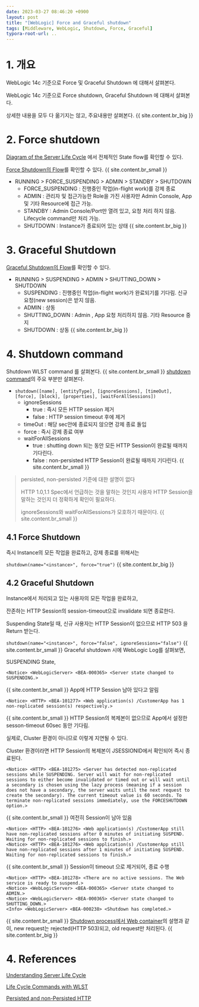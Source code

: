 ```yaml
---
date: 2023-03-27 08:46:20 +0900
layout: post
title: "[WebLogic] Force and Graceful shutdown"
tags: [Middleware, WebLogic, Shutdown, Force, Graceful]
typora-root-url: ..
---
```


# 1. 개요

WebLogic 14c 기준으로 Force 및 Graceful Shutdown 에 대해서 살펴본다.

WebLogic 14c 기준으로 Force shutdown, Graceful Shutdown 에 대해서 살펴본다.

상세한 내용을 모두 다 옮기지는 않고, 주요내용만 살펴본다.
{{ site.content.br_big }}
# 2. Force shutdown

[Diagram of the Server Life Cycle](https://docs.oracle.com/en/middleware/standalone/weblogic-server/14.1.1.0/start/server_life.html#GUID-81FFFD04-1CA3-4271-B78F-AA4C748CEC02) 에서 전체적인 State flow를 확인할 수 있다.

[Force Shutdown의 Flow](https://docs.oracle.com/en/middleware/standalone/weblogic-server/14.1.1.0/start/server_life.html#GUID-135B6C78-3DB0-4ECC-A22A-6ADCCD6CE927)를 확인할 수 있다.
{{ site.content.br_small }}

* RUNNING > FORCE_SUSPENDING > ADMIN > STANDBY > SHUTDOWN
  * FORCE_SUSPENDING : 진행중인 작업(in-flight work)를 강제 종료
  * ADMIN : 관리자 및 접근가능한 Role을 가진 사용자만 Admin Console, App 및 기타 Resource에 접근 가능.
  * STANDBY : Admin Console/Port만 열려 있고, 요청 처리 하지 않음. Lifecycle command만 처리 가능.
  * SHUTDOWN : Instance가 종료되어 있는 상태
{{ site.content.br_big }}
# 3. Graceful Shutdown

[Graceful Shutdown의 Flow](https://docs.oracle.com/en/middleware/standalone/weblogic-server/14.1.1.0/start/server_life.html#GUID-9E0CCA04-86F2-463B-83F4-B763327EE165)를 확인할 수 있다.

* RUNNING > SUSPENDING > ADMIN > SHUTTING_DOWN > SHUTDOWN
  * SUSPENDING : 진행중인 작업(in-flight work)가 완료되기를 기다림. 신규 요청(new session)은 받지 않음.
  * ADMIN : 상동
  * SHUTTING_DOWN : Admin , App 요청 처리하지 않음. 기타 Resource 중지
  * SHUTDOWN : 상동
{{ site.content.br_big }}
# 4. Shutdown command

Shutdown WLST command 를 살펴본다.
{{ site.content.br_small }}
[shutdown command](https://docs.oracle.com/en/middleware/standalone/weblogic-server/14.1.1.0/wlstc/reference.html#GUID-B3EAB96F-A159-4D69-A1A4-1965FD1D5458)의 주요 부분만 살펴본다.

* `shutdown([name], [entityType], [ignoreSessions], [timeOut], [force], [block], [properties], [waitForAllSessions])`
  * ignoreSessions
    * true : 즉시 모든 HTTP session 제거
    * false : HTTP session timeout 후에 제거
  * timeOut : 해당 sec안에 종료되지 않으면 강제 종료 돌입
  * force : 즉시 강제 종료 여부
  * waitForAllSessions
    * true : shutting down 되는 동안 모든 HTTP Session이 완료될 때까지 기다린다.
    * false : non-persisted HTTP Session이 완료될 때까지 기다린다.
    {{ site.content.br_small }}
> persisted, non-persisted 기준에 대한 설명이 없다
>
> HTTP 1.0,1.1 Spec에서 언급하는 것을 말하는 것인지 사용자 HTTP Session을 말하는 것인지 더 정확하게 확인이 필요하다.
>
> ignoreSessions와 waitForAllSessions가 모호하기 때문이다.
{{ site.content.br_small }}

## 4.1 Force Shutdown

즉시 Instance의 모든 작업을 완료하고, 강제 종료를 위해서는

`shutdown(name="<instance>", force="true")`
{{ site.content.br_big }}
## 4.2 Graceful Shutdown

Instance에서 처리되고 있는 사용자의 모든 작업을 완료하고,

잔존하는 HTTP Session의 session-timeout으로 invalidate 되면 종료한다.

Suspending State일 때, 신규 사용자는 HTTP Session이 없으므로 HTTP 503 을 Return 받는다.

`shutdown(name="<instance>", force="false", ignoreSessions="false")`
{{ site.content.br_small }}
Graceful shutdown 시에 WebLogic Log를 살펴보면,

SUSPENDING State,

```
<Notice> <WebLogicServer> <BEA-000365> <Server state changed to SUSPENDING.>
```
{{ site.content.br_small }}
App에 HTTP Session 남아 있다고 알림

```
<Notice> <HTTP> <BEA-101277> <Web application(s) /CustomerApp has 1 non-replicated session(s) respectively.>
```
{{ site.content.br_small }}
HTTP Session의 복제본이 없으므로 App에서 설정한 sesson-timeout 60sec 동안 기다림.

실제로, Cluster 환경이 아니므로 이렇게 지연될 수 있다.

Cluster 환경이라면 HTTP Session의 복제본이 JSESSIONID에서 확인되어 즉시 종료된다.

```
<Notice> <HTTP> <BEA-101275> <Server has detected non-replicated sessions while SUSPENDING. Server will wait for non-replicated sessions to either become invalidated or timed out or will wait until a secondary is chosen using the lazy process (meaning if a session does not have a secondary, the server waits until the next request to create the secondary). The current timeout value is 60 seconds. To terminate non-replicated sessions immediately, use the FORCESHUTDOWN option.>
```
{{ site.content.br_small }}
여전히 Session이 남아 있음

```
<Notice> <HTTP> <BEA-101276> <Web application(s) /CustomerApp still have non-replicated sessions after 0 minutes of initiating SUSPEND. Waiting for non-replicated sessions to finish.>
<Notice> <HTTP> <BEA-101276> <Web application(s) /CustomerApp still have non-replicated sessions after 1 minutes of initiating SUSPEND. Waiting for non-replicated sessions to finish.>
```
{{ site.content.br_small }}
Session이 timeout 으로 제거되어, 종료 수행

```
<Notice> <HTTP> <BEA-101278> <There are no active sessions. The Web service is ready to suspend.>
<Notice> <WebLogicServer> <BEA-000365> <Server state changed to ADMIN.>
<Notice> <WebLogicServer> <BEA-000365> <Server state changed to SHUTTING_DOWN.>
<Info> <WebLogicServer> <BEA-000238> <Shutdown has completed.>
```
{{ site.content.br_small }}
[Shutdown process에서 Web container](https://docs.oracle.com/en/middleware/standalone/weblogic-server/14.1.1.0/start/server_life.html#GUID-8CD24F14-D3B1-40E3-A118-123FB19985B2)의 설명과 같이, new request는 rejected(HTTP 503)되고, old request만 처리된다.
{{ site.content.br_big }}
# 4. References

[Understanding Server Life Cycle](https://docs.oracle.com/en/middleware/standalone/weblogic-server/14.1.1.0/start/server_life.html#GUID-2C1BF849-3578-4BB8-A929-B491C10FF365)

[Life Cycle Commands with WLST](https://docs.oracle.com/en/middleware/standalone/weblogic-server/14.1.1.0/wlstc/reference.html#GUID-C65FED72-3C65-4444-8413-BC24A2987AAF)

[Persisted and non-Persisted HTTP](https://www.webnms.com/snmp/help/gettingstarted/technology_overview/techoverview_http.html)
